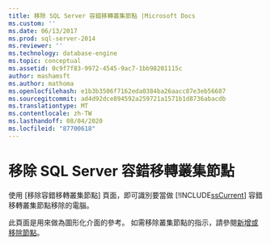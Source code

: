 ```yaml
---
title: 移除 SQL Server 容錯移轉叢集節點 |Microsoft Docs
ms.custom: ''
ms.date: 06/13/2017
ms.prod: sql-server-2014
ms.reviewer: ''
ms.technology: database-engine
ms.topic: conceptual
ms.assetid: 0c9f7f83-9972-4545-9ac7-1bb98201115c
author: mashamsft
ms.author: mathoma
ms.openlocfilehash: e1b3b3506f7162eda0384ba26aacc87e3eb56687
ms.sourcegitcommit: ad4d92dce894592a259721a1571b1d8736abacdb
ms.translationtype: MT
ms.contentlocale: zh-TW
ms.lasthandoff: 08/04/2020
ms.locfileid: "87700618"
---
```

# <a name="remove-sql-server-failover-cluster-node"></a>移除 SQL Server 容錯移轉叢集節點
  使用 [移除容錯移轉叢集節點] 頁面，即可識別要當做 [!INCLUDE[ssCurrent](../../includes/sscurrent-md.md)] 容錯移轉叢集節點移除的電腦。  
  
  此頁面是用來做為圖形化介面的參考。 如需移除叢集節點的指示，請參閱[新增或移除節點](../failover-clusters/install/add-or-remove-nodes-in-a-sql-server-failover-cluster-setup.md#Remove)。 
  
  
